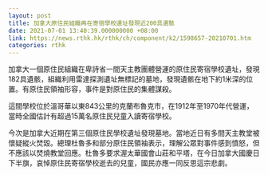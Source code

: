 ```yaml
---
layout: post
title: 加拿大原住民組織再在寄宿學校遺址發現近200具遺駭
date: 2021-07-01 13:40:39.000000000 +08:00
link: https://news.rthk.hk/rthk/ch/component/k2/1598657-20210701.htm
categories: rthk
---
```


加拿大一個原住民組織在卑詩省一間天主教團體營運的原住民寄宿學校遺址，發現182具遺骸，組織利用雷達探測遺址無標記的墓地，發現遺骸在地下約1米深的位置。有原住民領袖形容，事件是對原住民的集體謀殺。

這間學校位於溫哥華以東843公里的克蘭布魯克市，在1912年至1970年代營運，當時全國估計有超過15萬名原住民兒童入讀寄宿學校。

今次是加拿大近期在第三個原住民學校遺址發現墓地。當地近日有多間天主教堂被懷疑縱火焚毀。總理杜魯多和部分原住民領袖表示，理解公眾對事件感到憤怒，但不應該以焚燒教堂回應。杜魯多要求渥太華國會山莊和平塔，在今日加拿大國慶日下半旗，哀悼原住民寄宿學校逝去的兒童，國民亦應一同反思這宗悲劇。
